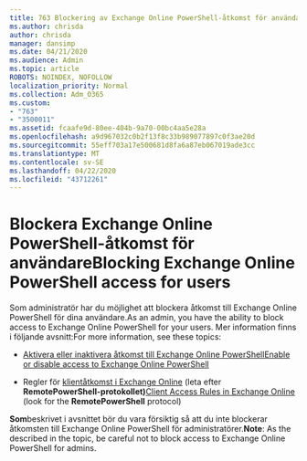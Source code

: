 ```yaml
---
title: 763 Blockering av Exchange Online PowerShell-åtkomst för användare
ms.author: chrisda
author: chrisda
manager: dansimp
ms.date: 04/21/2020
ms.audience: Admin
ms.topic: article
ROBOTS: NOINDEX, NOFOLLOW
localization_priority: Normal
ms.collection: Adm_O365
ms.custom:
- "763"
- "3500011"
ms.assetid: fcaafe9d-80ee-404b-9a70-00bc4aa5e28a
ms.openlocfilehash: a9d967032c0b2f13f8c33b989077897c0f3ae20d
ms.sourcegitcommit: 55eff703a17e500681d8fa6a87eb067019ade3cc
ms.translationtype: MT
ms.contentlocale: sv-SE
ms.lasthandoff: 04/22/2020
ms.locfileid: "43712261"
---
```

# <a name="blocking-exchange-online-powershell-access-for-users"></a><span data-ttu-id="23f17-102">Blockera Exchange Online PowerShell-åtkomst för användare</span><span class="sxs-lookup"><span data-stu-id="23f17-102">Blocking Exchange Online PowerShell access for users</span></span>
<span data-ttu-id="23f17-103">Som administratör har du möjlighet att blockera åtkomst till Exchange Online PowerShell för dina användare.</span><span class="sxs-lookup"><span data-stu-id="23f17-103">As an admin, you have the ability to block access to Exchange Online PowerShell for your users.</span></span> <span data-ttu-id="23f17-104">Mer information finns i följande avsnitt:</span><span class="sxs-lookup"><span data-stu-id="23f17-104">For more information, see these topics:</span></span>

- [<span data-ttu-id="23f17-105">Aktivera eller inaktivera åtkomst till Exchange Online PowerShell</span><span class="sxs-lookup"><span data-stu-id="23f17-105">Enable or disable access to Exchange Online PowerShell</span></span>](https://docs.microsoft.com/powershell/exchange/exchange-online/disable-access-to-exchange-online-powershell)

- <span data-ttu-id="23f17-106">Regler för [klientåtkomst i Exchange Online](https://technet.microsoft.com/library/mt842508.aspx) (leta efter **RemotePowerShell-protokollet)**</span><span class="sxs-lookup"><span data-stu-id="23f17-106">[Client Access Rules in Exchange Online](https://technet.microsoft.com/library/mt842508.aspx) (look for the **RemotePowerShell** protocol)</span></span> 

<span data-ttu-id="23f17-107">**Som**beskrivet i avsnittet bör du vara försiktig så att du inte blockerar åtkomsten till Exchange Online PowerShell för administratörer.</span><span class="sxs-lookup"><span data-stu-id="23f17-107">**Note**: As the described in the topic, be careful not to block access to Exchange Online PowerShell for admins.</span></span>
